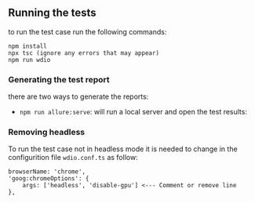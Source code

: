## Running the tests

to run the test case run the following commands:

```
npm install
npx tsc (ignore any errors that may appear)
npm run wdio
```

### Generating the test report

there are two ways to generate the reports:

* `npm run allure:serve`: will run a local server and open the test results:

### Removing headless
To run the test case not in headless mode it is needed to change in the configurition file `wdio.conf.ts` as follow:
```
browserName: 'chrome',
'goog:chromeOptions': {
    args: ['headless', 'disable-gpu'] <--- Comment or remove line
},
```